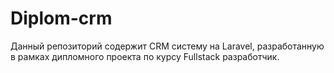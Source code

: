# Diplom-crm
Данный репозиторий содержит CRM систему нa Laravel, разработанную в рамках дипломного проекта по курсу Fullstack разработчик.
